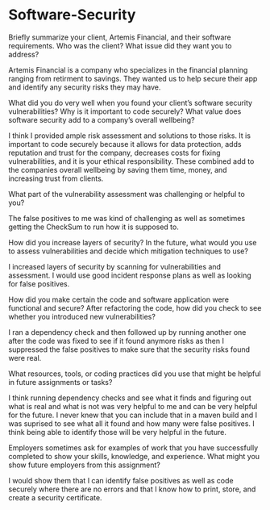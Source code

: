 # Software-Security

Briefly summarize your client, Artemis Financial, and their software requirements. Who was the client? What issue did they want you to address?

  Artemis Financial is a company who specializes in the financial planning ranging from retirment to savings. They wanted us to help secure their app and identify any security risks they may have.

What did you do very well when you found your client’s software security vulnerabilities? Why is it important to code securely? What value does software security add to a company’s overall wellbeing?

  I think I provided ample risk assessment and solutions to those risks. It is important to code securely because it allows for data protection, adds reputation and trust for the company, decreases costs for fixing vulnerabilities, and it is your ethical responsibility. These combined add to the companies overall wellbeing by saving them time, money, and increasing trust from clients. 

What part of the vulnerability assessment was challenging or helpful to you?

  The false positives to me was kind of challenging as well as sometimes getting the CheckSum to run how it is supposed to. 

How did you increase layers of security? In the future, what would you use to assess vulnerabilities and decide which mitigation techniques to use?

I increased layers of security by scanning for vulnerabilities and assessment. I would use good incident response plans as well as looking for false positives. 

How did you make certain the code and software application were functional and secure? After refactoring the code, how did you check to see whether you introduced new vulnerabilities?

  I ran a dependency check and then followed up by running another one after the code was fixed to see if it found anymore risks as then I suppressed the false positives to make sure that the security risks found were real. 

What resources, tools, or coding practices did you use that might be helpful in future assignments or tasks?

  I think running dependency checks and see what it finds and figuring out what is real and what is not was very helpful to me and can be very helpful for the future. I never knew that you can include that in a maven build and I was suprised to see what all it found and how many were false positives. I think being able to identify those will be very helpful in the future. 

Employers sometimes ask for examples of work that you have successfully completed to show your skills, knowledge, and experience. What might you show future employers from this assignment?

  I would show them that I can identify false positives as well as code securely where there are no errors and that I know how to print, store, and create a security certificate. 
